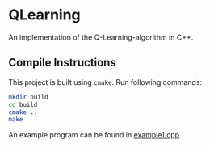 # QLearning

An implementation of the Q-Learning-algorithm in C++.

## Compile Instructions
 This project is built using `cmake`. Run following commands:
 ```sh
 mkdir build
 cd build
 cmake ..
 make
 ```

 An example program can be found in [example1.cpp](https://github.com/maede97/QLearning/blob/master/examples/example1.cpp).